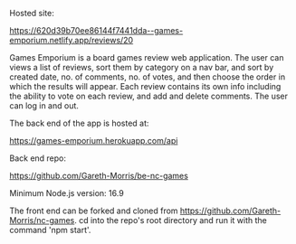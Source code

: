Hosted site:

https://620d39b70ee86144f7441dda--games-emporium.netlify.app/reviews/20

Games Emporium is a board games review web application. The user can views a list of reviews, sort them by category on a nav bar, and sort by created date, no. of comments, no. of votes, and then choose the order in which the results will appear. Each review contains its own info including the ability to vote on each review, and add and delete comments. The user can log in and out.

The back end of the app is hosted at:

https://games-emporium.herokuapp.com/api

Back end repo:

https://github.com/Gareth-Morris/be-nc-games

Minimum Node.js version: 16.9

The front end can be forked and cloned from https://github.com/Gareth-Morris/nc-games.
cd into the repo's root directory and run it with the command 'npm start'.
